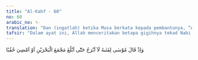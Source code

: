 ```yaml
---
title: "Al-Kahf - 60"
no: 60
arabic_no: ٦٠
translation: "Dan (ingatlah) ketika Musa berkata kepada pembantunya, “Aku tidak akan berhenti (berjalan) sebelum sampai ke pertemuan dua laut; atau aku akan berjalan (terus sampai) bertahun-tahun.”"
tafsir: "Dalam ayat ini, Allah menceritakan betapa gigihnya tekad Nabi Musa a.s. untuk sampai ke tempat bertemunya dua laut. Berapa tahun dan sampai kapan pun perjalanan itu harus ditempuh, tidak menjadi soal baginya, asal tempat itu ditemukan dan yang dicari didapatkan.\n\nPenyebab Nabi Musa a.s. begitu gigih untuk mencari tempat itu ialah beliau mendapat teguran dan perintah dari Allah, seperti yang diriwayatkan dalam hadis yang antara lain berbunyi sebagai berikut:\n\nBahwasanya Musa a.s. (pada suatu hari) berkhutbah di hadapan Bani Israil. Kemudian ada orang bertanya kepada beliau, \"Siapakah manusia yang paling alim.\" Beliau menjawab, \"Aku.\" Maka Allah menegurnya karena dia tidak mengembalikan ilmu itu kepada Allah Taala. Kemudian Allah mewahyukan kepadanya, \"Aku mempunyai seorang hamba di tempat pertemuan dua laut yang lebih alim daripadamu.\" (Riwayat al-Bukhari dari Ubay bin Ka'ab)\n\nDalam wahyu tersebut, Allah menyuruh Nabi Musa agar menemui orang itu dengan membawa seekor ikan dalam kampil (keranjang), dan dimana saja ikan itu lepas dan hilang di situlah orang itu ditemukan. Lalu Musa a.s. pergi menemui orang yang disebutkan itu, dan dalam hadis tidak diterangkan di mana tempatnya. Demikianlah kebulatan tekad yang dimiliki oleh seorang yang berhati dekat dengan Tuhannya. Dengan tangkas dan giat, dia melaksanakan seruan-Nya.\n\nKebanyakan ulama berpendapat bahwa yang dimaksud Musa dalam ayat ini adalah Nabi Musa bin Imran, nabi Bani Israil yang Allah turunkan kepadanya kitab Taurat yang berisi syariat. Nabi Musa adalah seorang nabi yang mempunyai berbagai mukjizat yang luar biasa. Alasan mereka antara lain ialah Musa yang disebut-sebut dalam Al-Qur'an ialah Musa yang menerima Kitab Taurat. Dengan demikian, Musa di sini pun tentu Musa yang menerima Taurat itu pula. Jika yang dimaksud dalam ayat ini adalah Musa yang lain, tentu ada penjelasannya.\n\nMenurut Nauf al-Bukali, yang dimaksud Musa di sini ialah Musa bin Misya bin Yusuf bin Yakub, yaitu seorang nabi yang diangkat sebelum Nabi Musa bin Imran. Alasan mereka antara lain:\n\n1. Tidak masuk akal kalau yang dimaksud dengan Musa di sini ialah Nabi Musa bin Imran. Sebab beliau adalah seorang nabi yang telah pernah berbicara langsung dengan Allah, menerima kitab Taurat dari-Nya, dan dapat mengalahkan musuhnya dengan mukjizat yang luar biasa. Bagaimana mungkin dapat diterima akal, seorang yang luar biasa seperti itu disuruh Allah pergi menemui orang lain dan masih harus berguru kepadanya.\n\n2. Musa bin Imran, nabi Bani Israil itu, setelah keluar dari Mesir dan pergi ke Gurun Pasir Sinai, tidak pernah meninggalkan tempat itu dan beliau wafat di sana.\n\nAlasan-alasan mereka ini dapat dibantah. Seseorang bagaimanapun tinggi ilmu pengetahuannya, tentu saja masih ada segi kelemahannya. Demikian pula halnya dengan Nabi Musa, tentu ada segi kekurangan dan kelemahannya. Pada segi inilah kelebihan Nabi Khidir dari Nabi Musa. Inilah yang harus dipelajari Nabi Musa darinya, yaitu hal-hal yang diceritakan Allah swt pada ayat-ayat berikut.\n\nKepergian Nabi Musa dari Semenanjung Sinai boleh jadi tidak diberi-tahukan kepada Bani Israil, sehingga mereka menyangka kepergiannya untuk bermunajat kepada Allah. Setelah kembali, Nabi Musa tidak menceritakan peristiwa pertemuannya dengan Khidir karena peristiwa itu boleh jadi belum dapat dipahami kaumnya. Oleh karena itu, dipesankan kepada pemuda yang ikut bersamanya agar merahasiakannya.\n\nPemuda yang menyertai Nabi Musa ini bernama Yusya bin Nun bin Afratim bin Yusuf a.s. Dia adalah pembantu dan muridnya. Yusya inilah yang memimpin Bani Israil memasuki Palestina ketika Nabi Musa telah meninggal dunia.\n\nDalam ayat ini, Allah telah memberikan contoh tentang kesopanan menurut ajaran Islam, yaitu untuk memanggil bujang atau pembantu rumah tangganya dengan sebutan fata (pemuda) bagi pembantu lelaki, dan fatat bagi pembantu perempuan. Nabi Muhammad saw pernah bersabda: \n\nJanganlah seseorang di antara kamu memanggil hambaku atau hamba perempuanku, tetapi hendaklah memanggil fataya atau fatati. (Riwayat al-Bukhari dan Muslim dari Abu Hurairah)\n\nMengenai orang yang hendak dijumpai oleh Nabi Musa a.s. adalah Balya bin Malkan. Kebanyakan para ahli tafsir menjulukinya dengan sebutan Khidir. Mereka juga berpendapat bahwa beliau seorang nabi dengan alasan firman Allah swt:\n\n¦yang telah Kami berikan rahmat kepadanya dari sisi Kami, dan yang telah Kami ajarkan ilmu kepadanya dari sisi Kami. Musa berkata kepadanya, \"Bolehkah aku mengikutimu agar engkau mengajarkan kepadaku (ilmu yang benar) yang telah diajarkan kepadamu (untuk menjadi) petunjuk?\" (al-Kahf/18: 65-66)\n\nYang dimaksud dengan rahmat dalam ayat ini ialah wahyu kenabian. Sebab sambungan (akhir) ayat ini menyebutkan rahmat itu langsung diajarkan dari sisi Allah tanpa perantara dan yang berhak menerima seperti itu hanyalah para nabi. Lagi pula dalam ayat berikutnya disebutkan supaya (Nabi) Khidir mengajarkan ilmu yang benar kepada Nabi Musa. Tidak ada nabi yang belajar kepada bukan nabi. Bahkan pada ayat 82 juga disebutkan:\n\nApa yang kuperbuat bukan menurut kemauanku sendiri. (al-Kahf/18: 82) \n\nMaksud ayat di atas adalah setelah Nabi Musa dan Yusya mengikutinya, Nabi Khidir melakukan yang aneh-aneh dan tidak masuk akal. Tetapi waktu Nabi Musa bertanya kepadanya, demikianlah jawabannya. Ini berarti bahwa tindakan Nabi Khidir itu berdasarkan wahyu dari Allah, dan ini adalah satu bukti yang kuat bagi kenabiannya.\n\nDari uraian-uraian di atas dapat diambil kesimpulan dan pelajaran bahwa rendah hati itu mempunyai nilai yang jauh lebih baik daripada sombong."
---
```

وَاِذْ قَالَ مُوْسٰى لِفَتٰىهُ لَآ اَبْرَحُ حَتّٰٓى  اَبْلُغَ مَجْمَعَ الْبَحْرَيْنِ اَوْ اَمْضِيَ حُقُبًا